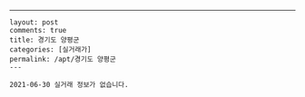 ---
    layout: post
    comments: true
    title: 경기도 양평군
    categories: [실거래가]
    permalink: /apt/경기도 양평군
    ---

    2021-06-30 실거래 정보가 없습니다.

    